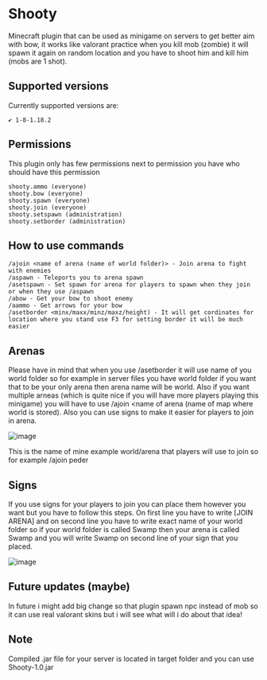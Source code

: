 # Shooty
Minecraft plugin that can be used as minigame on servers to get better aim with bow, it works like valorant practice when you kill mob (zombie) it will spawn it again on random location and you have to shoot him and kill him (mobs are 1 shot).


## Supported versions

Currently supported versions are:

```
✔️ 1-8-1.18.2
```

## Permissions

This plugin only has few permissions next to permission you have who should have this permission

```
shooty.ammo (everyone)
shooty.bow (everyone)
shooty.spawn (everyone)
shooty.join (everyone)
shooty.setspawn (administration)
shooty.setborder (administration)
```

## How to use commands

```
/ajoin <name of arena (name of world folder)> - Join arena to fight with enemies
/aspawn - Teleports you to arena spawn
/asetspawn - Set spawn for arena for players to spawn when they join or when they use /aspawn
/abow - Get your bow to shoot enemy
/aammo - Get arrows for your bow
/asetborder <minx/maxx/minz/maxz/height) - It will get cordinates for location where you stand use F3 for setting border it will be much easier
```

## Arenas

Please have in mind that when you use /asetborder it will use name of you world folder so for example in server files you have world folder if you want that to be your only arena then arena name will be world. Also if you want multiple arneas (which is quite nice if you will have more players playing this minigame) you will have to use /ajoin <name of arena (name of map where world is stored). Also you can use signs to make it easier for players to join in arena.

![image](https://user-images.githubusercontent.com/90192366/169647884-777365fc-8c67-4791-bce4-962ef53705ad.png) 

This is the name of mine example world/arena that players will use to join so for example /ajoin peder


## Signs 

If you use signs for your players to join you can place them however you want but you have to follow this steps. On first line you have to write [JOIN ARENA] and on second line you have to write exact name of your world folder so if your world folder is called Swamp then your arena is called Swamp and you will write Swamp on second line of your sign that you placed.

![image](https://user-images.githubusercontent.com/90192366/169647867-31982553-9098-454a-baea-427fb9a7ef6d.png)


## Future updates (maybe)

In future i might add big change so that plugin spawn npc instead of mob so it can use real valorant skins but i will see what will i do about that idea!


## Note 

Compiled .jar file for your server is located in target folder and you can use Shooty-1.0.jar
